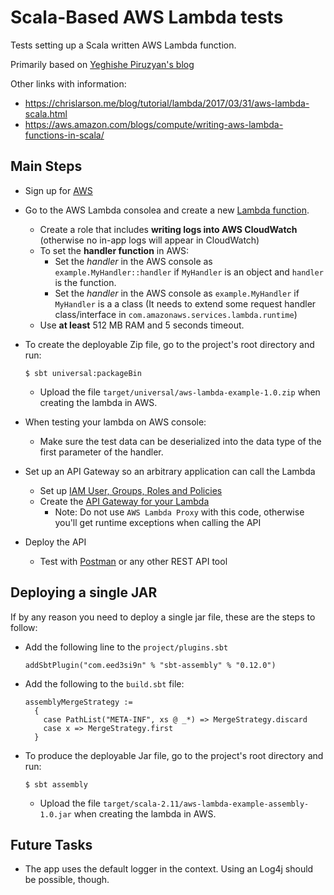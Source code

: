 Scala-Based AWS Lambda tests
============================

Tests setting up a Scala written AWS Lambda function.

Primarily based on [Yeghishe Piruzyan's blog](http://yeghishe.github.io/2016/10/16/writing-aws-lambdas-in-scala.html)

Other links with information:
* https://chrislarson.me/blog/tutorial/lambda/2017/03/31/aws-lambda-scala.html
* https://aws.amazon.com/blogs/compute/writing-aws-lambda-functions-in-scala/

## Main Steps
* Sign up for [AWS](https://aws.amazon.com/)
* Go to the AWS Lambda consolea and create a new [Lambda function](http://docs.aws.amazon.com/lambda/latest/dg/lambda-app.html).
  * Create a role that includes **writing logs into AWS CloudWatch** (otherwise no in-app logs will appear in CloudWatch)
  * To set the **handler function** in AWS:
    * Set the _handler_ in the AWS console as `example.MyHandler::handler` if `MyHandler` is an object and `handler` is the function.
    * Set the _handler_ in the AWS console as `example.MyHandler` if `MyHandler` is a a class (It needs to extend some request handler class/interface in `com.amazonaws.services.lambda.runtime`)
  * Use **at least** 512 MB RAM and 5 seconds timeout.
* To create the deployable Zip file, go to the project's root directory and run:
  ```
  $ sbt universal:packageBin
  ```
  * Upload the file `target/universal/aws-lambda-example-1.0.zip` when creating the lambda in AWS.
* When testing your lambda on AWS console:
  * Make sure the test data can be deserialized into the data type of the first parameter of the handler.

* Set up an API Gateway so an arbitrary application can call the Lambda
  * Set up [IAM User, Groups, Roles and Policies](http://docs.aws.amazon.com/apigateway/latest/developerguide/getting-started.html#setting-up-iam)
  * Create the [API Gateway for your Lambda](http://docs.aws.amazon.com/apigateway/latest/developerguide/api-gateway-create-api-from-example.html)
    * Note: Do not use `AWS Lambda Proxy` with this code, otherwise you'll get runtime exceptions when calling the API
* Deploy the API
  * Test with [Postman](https://www.getpostman.com/) or any other REST API tool

## Deploying a single JAR

If by any reason you need to deploy a single jar file, these are the steps to follow:
 * Add the following line to the `project/plugins.sbt`
   ```
   addSbtPlugin("com.eed3si9n" % "sbt-assembly" % "0.12.0")
   ``` 
 * Add the following to the `build.sbt` file:
   ```
   assemblyMergeStrategy :=
     {
       case PathList("META-INF", xs @ _*) => MergeStrategy.discard
       case x => MergeStrategy.first
     }
   ```
* To produce the deployable Jar file, go to the project's root directory and run:
  ```
  $ sbt assembly
  ```
  * Upload the file `target/scala-2.11/aws-lambda-example-assembly-1.0.jar` when creating the lambda in AWS.


## Future Tasks
* The app uses the default logger in the context. Using an Log4j should be possible, though.
